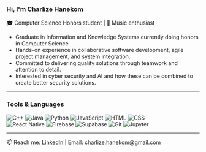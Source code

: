 ### Hi, I'm Charlize Hanekom

🎓 Computer Science Honors student | 🎵 Music enthusiast
- Graduate in Information and Knowledge Systems currently doing honors in Computer Science
- Hands-on experience in collaborative software development, agile project management, and system integration. 
- Committed to delivering quality solutions through teamwork and attention to detail. 
- Interested in cyber security and AI and how these can be combined to create better security solutions.

---

### Tools & Languages
![C++](https://img.shields.io/badge/C++-00599C?style=for-the-badge&logo=c%2B%2B&logoColor=white)
![Java](https://img.shields.io/badge/Java-ED8B00?style=for-the-badge&logo=openjdk&logoColor=white)
![Python](https://img.shields.io/badge/Python-3776AB?style=for-the-badge&logo=python&logoColor=white)
![JavaScript](https://img.shields.io/badge/JavaScript-F7DF1E?style=for-the-badge&logo=javascript&logoColor=black)
![HTML](https://img.shields.io/badge/HTML-E34F26?style=for-the-badge&logo=html5&logoColor=white)
![CSS](https://img.shields.io/badge/CSS-1572B6?style=for-the-badge&logo=css3&logoColor=white)  
![React Native](https://img.shields.io/badge/React_Native-20232A?style=for-the-badge&logo=react&logoColor=61DAFB)
![Firebase](https://img.shields.io/badge/Firebase-FFCA28?style=for-the-badge&logo=firebase&logoColor=black)
![Supabase](https://img.shields.io/badge/Supabase-3ECF8E?style=for-the-badge&logo=supabase&logoColor=white)
![Git](https://img.shields.io/badge/Git-F05032?style=for-the-badge&logo=git&logoColor=white)
![Jupyter](https://img.shields.io/badge/Jupyter-F37626?style=for-the-badge&logo=jupyter&logoColor=white)

---
<!--
### 🌟 Featured Projects
- 🧠 [Self-Supervised Audio Deepfake Detection](https://github.com/yourname/self-supervised-deepfake-detection): 
  Combines WavLM and AASIST in a custom backend to detect AI-generated voices.
- 🌐 [Movie Social App](https://github.com/yourname/movie-social-app): 
  A React Native app for rating and discussing films with friends.

---
-->
📫 Reach me: [LinkedIn](https://linkedin.com/in/charlize-hanekom-6770a918a/) | Email: charlize.hanekom@gmail.com
<!--
**CharlizeHanekom/CharlizeHanekom** is a ✨ _special_ ✨ repository because its `README.md` (this file) appears on your GitHub profile.

Here are some ideas to get you started:

- 🔭 I’m currently working on ...
- 🌱 I’m currently learning ...
- 👯 I’m looking to collaborate on ...
- 🤔 I’m looking for help with ...
- 💬 Ask me about ...
- 📫 How to reach me: ...
- 😄 Pronouns: ...
- ⚡ Fun fact: ...
-->
